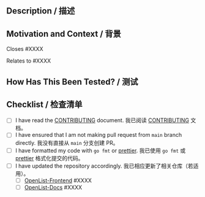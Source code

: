 <!--
  Provide a general summary of your changes in the Title above.
  The PR title must start with `feat(): `, `docs(): `, `fix(): `, `style(): `, or `refactor(): `, `chore(): `. For example: `feat(component): add new feature`.
  If it spans multiple components, use the main component as the prefix and enumerate in the title, describe in the body.
-->
<!--
  在上方标题中提供您更改的总体摘要。
  PR 标题需以 `feat(): `, `docs(): `, `fix(): `, `style(): `, `refactor(): `, `chore(): ` 其中之一开头，例如：`feat(component): 新增功能`。
  如果跨多个组件，请使用主要组件作为前缀，并在标题中枚举、描述中说明。
-->

## Description / 描述

<!-- Describe your changes in detail -->
<!-- 详细描述您的更改 -->

## Motivation and Context / 背景

<!-- Why is this change required? What problem does it solve? -->
<!-- 为什么需要此更改？它解决了什么问题？ -->

<!-- If it fixes an open issue, please link to the issue here. -->
<!-- 如果修复了一个打开的issue，请在此处链接到该issue -->

Closes #XXXX

<!-- or -->
<!-- 或者 -->

Relates to #XXXX

## How Has This Been Tested? / 测试

<!-- Please describe in detail how you tested your changes. -->
<!-- 请详细描述您如何测试更改 -->

## Checklist / 检查清单

<!-- Go over all the following points, and put an `x` in all the boxes that apply. -->
<!-- 检查以下所有要点，并在所有适用的框中打`x` -->

<!-- If you're unsure about any of these, don't hesitate to ask. We're here to help! -->
<!-- 如果您对其中任何一项不确定，请不要犹豫提问。我们会帮助您！ -->

- [ ] I have read the [CONTRIBUTING](https://github.com/OpenListTeam/OpenList/blob/main/CONTRIBUTING.md) document.
      我已阅读 [CONTRIBUTING](https://github.com/OpenListTeam/OpenList/blob/main/CONTRIBUTING.md) 文档。
- [ ] I have ensured that I am not making pull request from `main` branch directly.
      我没有直接从 `main` 分支创建 PR。
- [ ] I have formatted my code with `go fmt` or [prettier](https://prettier.io/).
      我已使用 `go fmt` 或 [prettier](https://prettier.io/) 格式化提交的代码。
- [ ] I have updated the repository accordingly.
      我已相应更新了相关仓库（若适用）。
  - [ ] [OpenList-Frontend](https://github.com/OpenListTeam/OpenList-Frontend) #XXXX
  - [ ] [OpenList-Docs](https://github.com/OpenListTeam/OpenList-Docs) #XXXX
